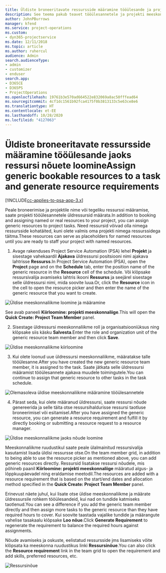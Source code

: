 ```yaml
---
title: Üldiste broneeritavate ressursside määramine tööülesande ja projekti meeskonna jaoks
description: See teema pakub teavet tööülesannetele ja projekti meeskondadele üldressursside broneerimise kohta.
author: JohnPBurrows
manager: kfend
ms.service: project-operations
ms.custom:
- dyn365-projectservice
ms.date: 12/11/2018
ms.topic: article
ms.author: ruhercul
audience: Admin
search.audienceType:
- admin
- customizer
- enduser
search.app:
- D365CE
- D365PS
- ProjectOperations
ms.openlocfilehash: 19761b3e570ad664522e832069a8ac50fffead64
ms.sourcegitcommit: 4cf1dc1561b92fca4175f0b3813133c5e63ce8e6
ms.translationtype: HT
ms.contentlocale: et-EE
ms.lasthandoff: 10/28/2020
ms.locfileid: "4127063"
---
```

# <a name="assign-generic-bookable-resources-to-a-task-and-generate-resource-requirements"></a><span data-ttu-id="0a8b4-103">Üldiste broneeritavate ressursside määramine tööülesande jaoks ressursi nõuete loomine</span><span class="sxs-lookup"><span data-stu-id="0a8b4-103">Assign generic bookable resources to a task and generate resource requirements</span></span> 

[!INCLUDE[cc-applies-to-psa-app-3.x](../includes/cc-applies-to-psa-app-3x.md)]

<span data-ttu-id="0a8b4-104">Peale broneerimise ja projektile nime või tegeliku ressurssi määramise, saate projekti tööülesannetele üldressursid määrata.</span><span class="sxs-lookup"><span data-stu-id="0a8b4-104">In addition to booking and assigning named or real resources to your project, you can assign generic resources to project tasks.</span></span> <span data-ttu-id="0a8b4-105">Need ressursid võivad olla nimega ressursside kohatäited, kuni olete valmis oma projekti nimega ressurssidega täitma.</span><span class="sxs-lookup"><span data-stu-id="0a8b4-105">These resources can serve as placeholders for named resources until you are ready to staff your project with named resources.</span></span> 

1. <span data-ttu-id="0a8b4-106">Avage rakenduses Project Service Automation (PSA) lehel **Projekt** ja sisestage vahekaardil **Ajakava** üldressursi positsiooni nimi ajakava lahtrisse **Ressurss**.</span><span class="sxs-lookup"><span data-stu-id="0a8b4-106">In Project Service Automation (PSA), open the **Project** page and on the **Schedule** tab, enter the position name of the generic resource in the **Resource** cell of the schedule.</span></span> <span data-ttu-id="0a8b4-107">Või klõpsake ressursivalija avamiseks lahtris ikooni **Ressurss** ja seejärel sisestage selle üldressursi nimi, mida soovite luua.</span><span class="sxs-lookup"><span data-stu-id="0a8b4-107">Or, click the **Resource** icon in the cell to open the resource picker and then enter the name of the generic resource that you want to create.</span></span>

![Üldise meeskonnaliikme loomine ja määramine](media/RM-how-to-9.png)

<span data-ttu-id="0a8b4-109">See avab paneeli **Kiirloomine: projekti meeskonnaliige**.</span><span class="sxs-lookup"><span data-stu-id="0a8b4-109">This will open the **Quick Create: Project Team Member** panel.</span></span> 

2. <span data-ttu-id="0a8b4-110">Sisestage üldressursi meeskonnaliikme roll ja organisatsiooniüksus ning klõpsake siis käsku **Salvesta**.</span><span class="sxs-lookup"><span data-stu-id="0a8b4-110">Enter the role and organization unit of the generic resource team member and then click **Save**.</span></span>

![Üldise meeskonnaliikme kiirloomine](media/RM-how-to-10.png)

3. <span data-ttu-id="0a8b4-112">Kui olete loonud uue üldressursi meeskonnaliikme, määratakse talle tööülesanne.</span><span class="sxs-lookup"><span data-stu-id="0a8b4-112">After you have created the new generic resource team member, it is assigned to the task.</span></span> <span data-ttu-id="0a8b4-113">Saate jätkata selle üldressursi määramist tööülesannete ajakava muudele toimingutele.</span><span class="sxs-lookup"><span data-stu-id="0a8b4-113">You can continue to assign that generic resource to other tasks in the task schedule.</span></span>

![Olemasoleva üldise meeskonnaliikme määramine tööülesannetele](media/RM-how-to-11.png)

4. <span data-ttu-id="0a8b4-115">Pärast seda, kui olete määranud üldressursi, saate ressursi nõude genereerida ja selle täita otse ressursihaldurisse ressursi taotluse broneerimisel või esitamisel.</span><span class="sxs-lookup"><span data-stu-id="0a8b4-115">After you have assigned the generic resource, you can generate a resource requirement and fulfill it by directly booking or submitting a resource request to a resource manager.</span></span>

![Üldise meeskonnaliikme jaoks nõude loomine](media/RM-how-to-12.png)

<span data-ttu-id="0a8b4-117">Meeskonnaliikme ruudustikul saate peale ülalmainitud ressursivalija kasutamist lisada üldisi ressursse otse.</span><span class="sxs-lookup"><span data-stu-id="0a8b4-117">On the team member grid, in addition to being able to use the resource picker as mentioned above, you can add generic resources directly.</span></span> <span data-ttu-id="0a8b4-118">Ressursid lisatakse ressursi nõudele, mis põhineb paanil **Kiirloomine: projekti meeskonnaliige** määratud algus- ja lõppkuupäevadel ning eraldamise meetodil.</span><span class="sxs-lookup"><span data-stu-id="0a8b4-118">The resources are added with a resource requirement that is based on the start/end dates and allocation method specified in the **Quick Create: Project Team Member** panel.</span></span>

<span data-ttu-id="0a8b4-119">Erinevust näete juhul, kui lisate otse üldise meeskonnaliikme ja määrate üldressursile rohkem tööülesandeid, kui nad on tundide katmiseks taotlenud.</span><span class="sxs-lookup"><span data-stu-id="0a8b4-119">You can see a difference if you add the generic team member directly and then assign more tasks to the generic resource than they have required hours to cover.</span></span> <span data-ttu-id="0a8b4-120">Kui soovite taastada vajalike tundide ja määrangute vahelise tasakaalu klõpsake **Loo nõue**.</span><span class="sxs-lookup"><span data-stu-id="0a8b4-120">Click **Generate Requirement** to regenerate the requirement to balance the required hours against assignments.</span></span>

<span data-ttu-id="0a8b4-121">Nõude avamiseks ja oskuste, eelistatud ressursside jms lisamiseks võite klõpsata ka meeskonna ruudustikus linki **Ressursinõue**.</span><span class="sxs-lookup"><span data-stu-id="0a8b4-121">You can also click the **Resource requirement** link in the team grid to open the requirement and add skills, preferred resources, etc.</span></span>

![Ressursinõue](media/RM-how-to-13.png)

